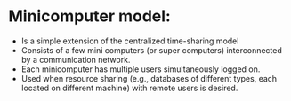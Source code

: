 # Minicomputer model:

- Is a simple extension of the centralized time-sharing model
- Consists of a few mini computers (or super computers) interconnected by a communication network.
- Each minicomputer has multiple users simultaneously logged on.
- Used when resource sharing (e.g., databases of different types, each located on different machine) with remote users is desired.